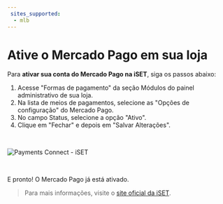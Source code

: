 ```yaml
---
 sites_supported:
  - mlb
---
```


# Ative o Mercado Pago em sua loja

Para **ativar sua conta do Mercado Pago na iSET**, siga os passos abaixo:

1. Acesse "Formas de pagamento" da seção Módulos do painel administrativo de sua loja.
2. Na lista de meios de pagamentos, selecione as "Opções de configuração" do Mercado Pago.
3. No campo Status, selecione a opção "Ativo".
4. Clique em "Fechar" e depois em "Salvar Alterações".
<p>&nbsp;</p>

![Payments Connect - iSET](/images/iset/iset_active_modulo_1.gif)
<p>&nbsp;</p>

E pronto! O Mercado Pago já está ativado.

<!-- -->
> Para mais informações, visite o [site oficial da iSET](https://www.iset.com.br/).
